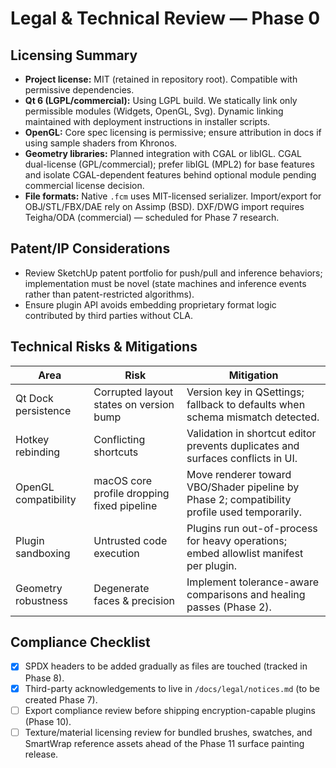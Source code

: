 # Legal & Technical Review — Phase 0

## Licensing Summary
- **Project license:** MIT (retained in repository root). Compatible with permissive dependencies.
- **Qt 6 (LGPL/commercial):** Using LGPL build. We statically link only permissible modules (Widgets, OpenGL, Svg). Dynamic linking maintained with deployment instructions in installer scripts.
- **OpenGL:** Core spec licensing is permissive; ensure attribution in docs if using sample shaders from Khronos.
- **Geometry libraries:** Planned integration with CGAL or libIGL. CGAL dual-license (GPL/commercial); prefer libIGL (MPL2) for base features and isolate CGAL-dependent features behind optional module pending commercial license decision.
- **File formats:** Native `.fcm` uses MIT-licensed serializer. Import/export for OBJ/STL/FBX/DAE rely on Assimp (BSD). DXF/DWG import requires Teigha/ODA (commercial) — scheduled for Phase 7 research.

## Patent/IP Considerations
- Review SketchUp patent portfolio for push/pull and inference behaviors; implementation must be novel (state machines and inference events rather than patent-restricted algorithms).
- Ensure plugin API avoids embedding proprietary format logic contributed by third parties without CLA.

## Technical Risks & Mitigations
| Area | Risk | Mitigation |
| --- | --- | --- |
| Qt Dock persistence | Corrupted layout states on version bump | Version key in QSettings; fallback to defaults when schema mismatch detected. |
| Hotkey rebinding | Conflicting shortcuts | Validation in shortcut editor prevents duplicates and surfaces conflicts in UI. |
| OpenGL compatibility | macOS core profile dropping fixed pipeline | Move renderer toward VBO/Shader pipeline by Phase 2; compatibility profile used temporarily. |
| Plugin sandboxing | Untrusted code execution | Plugins run out-of-process for heavy operations; embed allowlist manifest per plugin. |
| Geometry robustness | Degenerate faces & precision | Implement tolerance-aware comparisons and healing passes (Phase 2). |

## Compliance Checklist
- [x] SPDX headers to be added gradually as files are touched (tracked in Phase 8).
- [x] Third-party acknowledgements to live in `/docs/legal/notices.md` (to be created Phase 7).
- [ ] Export compliance review before shipping encryption-capable plugins (Phase 10).
- [ ] Texture/material licensing review for bundled brushes, swatches, and SmartWrap reference assets ahead of the Phase 11 surface painting release.
